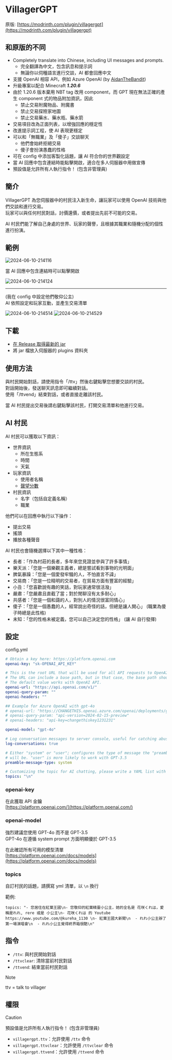 # VillagerGPT

原版: [https://modrinth.com/plugin/villagergpt](https://modrinth.com/plugin/villagergpt)

## 和原版的不同

- Completely translate into Chinese, including UI messages and prompts.
  - 完全翻譯為中文，包含訊息和提示詞
  - 無論你以伺種語言進行交談，AI 都會回應中文
- 支援 OpenAI 相容 API，例如 Azure OpenAI (by [AidanTheBandit](https://github.com/AidanTheBandit/VillagerGPT/commit/d34d9f910a7a39422219346fc35744e580733327))
- 升級專案以配合 Minecraft ***1.20.6***
- 由於 1.20.6 版本棄用 NBT tag 改用 component，而 GPT 現在無法正確的產生 component 式的物品附加資訊，因此
  - 禁止交易附魔物品、附魔書
  - 禁止交易探險家地圖
  - 禁止交易藥水、藥水瓶、藥水箭
- 交易項目改為正面列表，以增強回應的穩定性
- 改進提示詞工程，使 AI 表現更穩定
- 可以和「無職業」及「傻子」交談聊天
  - 他們會始終拒絕交易
  - 傻子會扮演愚蠢的性格
- 可在 config 中添加客製化話題，讓 AI 符合你的世界觀設定
- 當 AI 回應中包含連結時能點擊開啟，適合在多人伺服器中用做宣傳
- 預設值是允許所有人執行指令！ (包含非管理員)

## 簡介

VillagerGPT 為您伺服器中的村民注入新生命，讓玩家可以使用 OpenAI 技術與他們交談和進行交易。  
玩家可以與任何村民對話，討價還價，或者提出先前不可能的交易。

AI 村民們能了解自己身處的世界、玩家的聲譽，且根據其職業和隨機分配的個性進行扮演。

## 範例

![2024-06-10-214116](https://github.com/jim60105/VillagerGPT/assets/16995691/c58a765c-0ec4-4a8a-91fb-0a2fe17dc6f5)

當 AI 回應中包含連結時可以點擊開啟

![2024-06-10-214124](https://github.com/jim60105/VillagerGPT/assets/16995691/cbcbbf02-39e8-47ad-adc7-5bed2e68f2de)

---

(我在 config 中設定他們敬仰公主)  
AI 依照設定和玩家互動，並產生交易清單

![2024-06-10-214514](https://github.com/jim60105/VillagerGPT/assets/16995691/8d513163-5e60-4aa2-bdfe-34f5332f2d95)
![2024-06-10-214529](https://github.com/jim60105/VillagerGPT/assets/16995691/2b87cc37-939d-4173-bde6-e99d9696f74c)

## 下載

- [在 Release 取得最新的 jar](https://github.com/jim60105/VillagerGPT-zh/releases/latest)
- 將 jar 檔放入伺服器的 plugins 資料夾

## 使用方法

與村民開始對話，請使用指令「/ttv」然後右鍵點擊您想要交談的村民。  
對話開始後，發送聊天訊息即可繼續對話。  
使用「/ttvend」結束對話，或者直接走離該村民。

當 AI 村民提出交易後請右鍵點擊該村民，打開交易清單和他進行交易。

## AI 村民

AI 村民可以獲取以下資訊：

- 世界資訊
  - 所在生態系
  - 時間
  - 天氣
- 玩家資訊
  - 使用者名稱
  - [聲望分數](https://minecraft.fandom.com/wiki/Villager#Gossiping)
- 村民資訊
  - 名字（包括自定義名稱）
  - 職業

他們可以在回應中執行以下操作：

- 提出交易
- 搖頭
- 播放各種聲音

AI 村民也會隨機選擇以下其中一種性格：

- 長者：「作為村莊的長者，多年來您見證並參與了許多事情」
- 樂天派：「您是一個樂觀主義者，總是嘗試看到事物的光明面」
- 脾氣暴躁：「您是一個愛發牢騷的人，不怕直言不諱」
- 交易商：「您是一位精明的交易者，在貿易方面有豐富的經驗」
- 小丑：「您喜歡說有趣的笑話，對玩家通常很活潑」
- 嚴肅：「您嚴肅且直截了當；對於閒聊沒有太多耐心」
- 共感者：「您是一個和藹的人，對別人的情況很富同情心」
- 傻子：「您是一個愚蠢的人，經常說出奇怪的話，但總是讓人開心」 (職業為傻子時總是此性格)
- 未知：「您的性格未被定義，您可以自己決定您的性格」 (讓 AI 自行發揮)

## 設定

config.yml

```yml
# Obtain a key here: https://platform.openai.com
openai-key: "sk-OPENAI_API_KEY"

# This is the root URL that will be used for all API requests to OpenAI.
# The URL can include a base path, but in that case, the base path should always end with a /.
# The default value works with OpenAI API.
openai-url: "https://api.openai.com/v1/"
openai-query-param: ""
openai-headers: ""

## Example for Azure OpenAI with gpt-4o
# openai-url: "https://CHANGETHIS.openai.azure.com/openai/deployments/gpt-4o/"
# openai-query-param: "api-version=2024-02-15-preview"
# openai-headers: "api-key=changethiskey1231231"

openai-model: "gpt-4o"

# Log conversation messages to server console, useful for catching abuse
log-conversations: true

# Either "system" or "user"; configures the type of message the "preamble"
# will be. "user" is more likely to work with GPT-3.5
preamble-message-type: system

# Customizing the topic for AI chatting, please write a YAML list with line breaks using \n "IN CHINESE".
topics: "\n"
```

### openai-key

在此獲取 API 金鑰  
[https://platform.openai.com/](https://platform.openai.com/)

### openai-model

強烈建議您使用 GPT-4o 而不是 GPT-3.5  
GPT-4o 在遵循 system prompt 方面明顯優於 GPT-3.5

在此確認所有可用的模型清單  
[https://platform.openai.com/docs/models](https://platform.openai.com/docs/models)

### topics

自訂村民的話題，請撰寫 yml 清單，以 `\n` 換行

範例:

```env
topics: "- 您居住在紅葉王國\n- 您敬仰的紅葉精靈小公主，她的全名是 花咲くれは，愛稱是れれ, rere 或是 小公主\n- 花咲くれは 的 Youtube https://www.youtube.com/@kureha_1130 \n- 紅葉王國大新聞\n  - れれ小公主辦了第一場演唱會\n  - れれ小公主覺得終界箱很酷\n"
```

## 指令

- `/ttv`: 與村民開始對話
- `/ttvclear`: 清除當前村民對話
- `/ttvend`: 結束當前村民對話

> [!NOTE]  
> ttv = talk to villager

## 權限

> [!CAUTION]  
> 預設值是允許所有人執行指令！ (包含非管理員)

- `villagergpt.ttv`：允許使用 `/ttv` 命令
- `villagergpt.ttvclear`：允許使用 `/ttvclear` 命令
- `villagergpt.ttvend`：允許使用 `/ttvend` 命令
